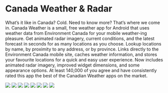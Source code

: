 # Canada Weather & Radar

What’s it like in Canada? Cold. Need to know more? That’s where we come in. Canada Weather is a small, free weather app for Android that uses weather data from Environment Canada for your mobile weather-ing pleasure. Get animated radar imagery, current conditions, and the latest forecast in seconds for as many locations as you choose. Lookup locations by name, by proximity to any address, or by province. Links directly to the Environment Canada mobile site, caches weather information, and stores your favourite locations for a quick and easy user experience. Now includes animated radar imagery, improved widget dimensions, and some appearance options. At least 140,000 of you agree and have consistently rated this app the best of the Canadian Weather apps on the market.

![](screenshots/s1.png) ![](screenshots/s2.png) ![](screenshots/s3.png) ![](screenshots/s4.png) ![](screenshots/s5.png) ![](screenshots/s6.png) ![](screenshots/s7.png) ![](screenshots/s8.png)